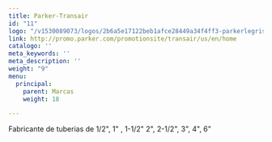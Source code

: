```yaml
---
title: Parker-Transair
id: "11"
logo: "/v1530089073/logos/2b6a5e17122beb1afce28449a34f4ff3-parkerlegris.jpg"
link: http://promo.parker.com/promotionsite/transair/us/en/home
catalogo: ''
meta_keywords: ''
meta_description: ''
weight: "9"
menu:
  principal:
    parent: Marcas
    weight: 18

---
```

<p>Fabricante de tuberias de 1/2", 1" , 1-1/2" 2", 2-1/2", 3", 4", 6"</p>